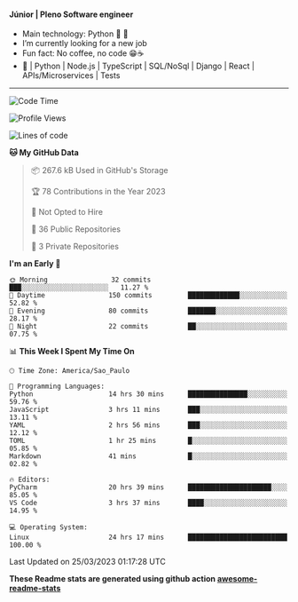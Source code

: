 #### Júnior | Pleno Software engineer 

- Main technology: Python 🐍 💖
- I’m currently looking for a new job
- Fun fact: No coffee, no code 😁☕
- 📖 | Python | Node.js | TypeScript | SQL/NoSql | Django | React | APIs/Microservices | Tests 
---
<!--START_SECTION:waka-->
![Code Time](http://img.shields.io/badge/Code%20Time-642%20hrs%2042%20mins-blue)

![Profile Views](http://img.shields.io/badge/Profile%20Views-6-blue)

![Lines of code](https://img.shields.io/badge/From%20Hello%20World%20I%27ve%20Written-10.6%20million%20lines%20of%20code-blue)

**🐱 My GitHub Data** 

> 📦 267.6 kB Used in GitHub's Storage 
 > 
> 🏆 78 Contributions in the Year 2023
 > 
> 🚫 Not Opted to Hire
 > 
> 📜 36 Public Repositories 
 > 
> 🔑 3 Private Repositories 
 > 
**I'm an Early 🐤** 

```text
🌞 Morning                32 commits          ███░░░░░░░░░░░░░░░░░░░░░░   11.27 % 
🌆 Daytime                150 commits         █████████████░░░░░░░░░░░░   52.82 % 
🌃 Evening                80 commits          ███████░░░░░░░░░░░░░░░░░░   28.17 % 
🌙 Night                  22 commits          ██░░░░░░░░░░░░░░░░░░░░░░░   07.75 % 
```


📊 **This Week I Spent My Time On** 

```text
🕑︎ Time Zone: America/Sao_Paulo

💬 Programming Languages: 
Python                   14 hrs 30 mins      ███████████████░░░░░░░░░░   59.76 % 
JavaScript               3 hrs 11 mins       ███░░░░░░░░░░░░░░░░░░░░░░   13.11 % 
YAML                     2 hrs 56 mins       ███░░░░░░░░░░░░░░░░░░░░░░   12.12 % 
TOML                     1 hr 25 mins        █░░░░░░░░░░░░░░░░░░░░░░░░   05.85 % 
Markdown                 41 mins             █░░░░░░░░░░░░░░░░░░░░░░░░   02.82 % 

🔥 Editors: 
PyCharm                  20 hrs 39 mins      █████████████████████░░░░   85.05 % 
VS Code                  3 hrs 37 mins       ████░░░░░░░░░░░░░░░░░░░░░   14.95 % 

💻 Operating System: 
Linux                    24 hrs 17 mins      █████████████████████████   100.00 % 
```


 Last Updated on 25/03/2023 01:17:28 UTC
<!--END_SECTION:waka-->

**These Readme stats are generated using github action [awesome-readme-stats](https://github.com/anmol098/waka-readme-stats)**
